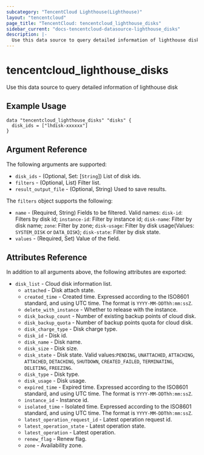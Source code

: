 ```yaml
---
subcategory: "TencentCloud Lighthouse(Lighthouse)"
layout: "tencentcloud"
page_title: "TencentCloud: tencentcloud_lighthouse_disks"
sidebar_current: "docs-tencentcloud-datasource-lighthouse_disks"
description: |-
  Use this data source to query detailed information of lighthouse disk
---
```


# tencentcloud_lighthouse_disks

Use this data source to query detailed information of lighthouse disk

## Example Usage

```hcl
data "tencentcloud_lighthouse_disks" "disks" {
  disk_ids = ["lhdisk-xxxxxx"]
}
```

## Argument Reference

The following arguments are supported:

* `disk_ids` - (Optional, Set: [`String`]) List of disk ids.
* `filters` - (Optional, List) Filter list.
* `result_output_file` - (Optional, String) Used to save results.

The `filters` object supports the following:

* `name` - (Required, String) Fields to be filtered. Valid names: `disk-id`: Filters by disk id; `instance-id`: Filter by instance id; `disk-name`: Filter by disk name; `zone`: Filter by zone; `disk-usage`: Filter by disk usage(Values: `SYSTEM_DISK` or `DATA_DISK`); `disk-state`: Filter by disk state.
* `values` - (Required, Set) Value of the field.

## Attributes Reference

In addition to all arguments above, the following attributes are exported:

* `disk_list` - Cloud disk information list.
  * `attached` - Disk attach state.
  * `created_time` - Created time. Expressed according to the ISO8601 standard, and using UTC time. The format is `YYYY-MM-DDThh:mm:ssZ`.
  * `delete_with_instance` - Whether to release with the instance.
  * `disk_backup_count` - Number of existing backup points of cloud disk.
  * `disk_backup_quota` - Number of backup points quota for cloud disk.
  * `disk_charge_type` - Disk charge type.
  * `disk_id` - Disk id.
  * `disk_name` - Disk name.
  * `disk_size` - Disk size.
  * `disk_state` - Disk state. Valid values:`PENDING`, `UNATTACHED`, `ATTACHING`, `ATTACHED`, `DETACHING`, `SHUTDOWN`, `CREATED_FAILED`, `TERMINATING`, `DELETING`, `FREEZING`.
  * `disk_type` - Disk type.
  * `disk_usage` - Disk usage.
  * `expired_time` - Expired time. Expressed according to the ISO8601 standard, and using UTC time. The format is `YYYY-MM-DDThh:mm:ssZ`.
  * `instance_id` - Instance id.
  * `isolated_time` - Isolated time. Expressed according to the ISO8601 standard, and using UTC time. The format is `YYYY-MM-DDThh:mm:ssZ`.
  * `latest_operation_request_id` - Latest operation request id.
  * `latest_operation_state` - Latest operation state.
  * `latest_operation` - Latest operation.
  * `renew_flag` - Renew flag.
  * `zone` - Availability zone.




